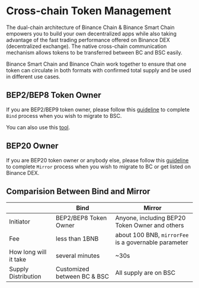 # Cross-chain Token Management

The dual-chain architecture of Binance Chain & Binance Smart Chain empowers you to build your own decentralized apps while also taking advantage of the fast trading performance offered on Binance DEX (decentralized exchange). The native cross-chain communication mechanism allows tokens to be transferred between BC and BSC easily.

Binance Smart Chain and Binance Chain work together to ensure that one token can circulate in both formats with confirmed total supply and be used in different use cases.


## BEP2/BEP8 Token Owner

If you are BEP2/BEP9 token owner, please follow this [guideline](./bind-tokens.md) to complete `Bind` process when you wish to migrate to BSC.

You can also use this [tool](https://github.com/bnb-chain/token-bind-tool).



## BEP20 Owner


If you are BEP20 token owner or anybody else, please follow this [guideline](./mirror.md) to complete `Mirror` process when you wish to migrate to BC or get listed on Binance DEX.


## Comparision Between Bind and Mirror

|                   | Bind          | Mirror                    |
| ----------------- | ------------- | -------------------------------------- |
| Initiator         | BEP2/BEP8 Token Owner  | Anyone, including BEP20 Token Owner and others    |
| Fee               | less than 1BNB         | about 100 BNB, `mirrorFee` is a governable parameter |
| How long will it take    | several minutes       | ~30s                                    |
| Supply Distribution   | Customized between BC & BSC | All supply are on BSC|



